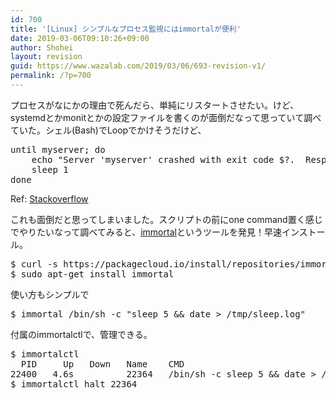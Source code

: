 ```yaml
---
id: 700
title: '[Linux] シンプルなプロセス監視にはimmortalが便利'
date: 2019-03-06T09:10:26+09:00
author: Shohei
layout: revision
guid: https://www.wazalab.com/2019/03/06/693-revision-v1/
permalink: /?p=700
---
```

プロセスがなにかの理由で死んだら、単純にリスタートさせたい。けど、systemdとかmonitとかの設定ファイルを書くのが面倒だなって思っていて調べていた。シェル(Bash)でLoopでかけそうだけど、
 
<pre class="theme:dark-terminal lang:bash decode:true " >until myserver; do
    echo "Server 'myserver' crashed with exit code $?.  Respawning.." &gt;&amp;2
    sleep 1
done</pre> 

Ref: [Stackoverflow](https://stackoverflow.com/questions/696839/how-do-i-write-a-bash-script-to-restart-a-process-if-it-dies)

これも面倒だと思ってしまいました。スクリプトの前にone command置く感じでやりたいなって調べてみると、[immortal](https://immortal.run/)というツールを発見！早速インストール。


<pre class="theme:dark-terminal lang:default decode:true " >$ curl -s https://packagecloud.io/install/repositories/immortal/immortal/script.deb.sh | sudo bash
$ sudo apt-get install immortal</pre> 


使い方もシンプルで
<pre class="theme:dark-terminal lang:default decode:true " >$ immortal /bin/sh -c "sleep 5 &amp;&amp; date &gt; /tmp/sleep.log"</pre> 


付属のimmortalctlで、管理できる。
<pre class="theme:dark-terminal lang:default decode:true " >$ immortalctl                                
  PID     Up   Down   Name    CMD                                                                                      
22400   4.6s          22364   /bin/sh -c sleep 5 &amp;&amp; date &gt; /tmp/sleep.log 
$ immortalctl halt 22364  </pre> 
 
